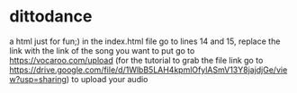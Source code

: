 # dittodance
a html just for fun;)
in the index.html file go to lines 14 and 15, replace the link with the link of the song you want to put
go to https://vocaroo.com/upload (for the tutorial to grab the file link go to https://drive.google.com/file/d/1WlbB5LAH4kpmlOfylASmV13Y8jajdjGe/view?usp=sharing) to upload your audio
